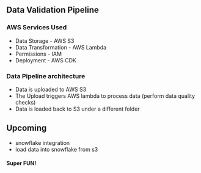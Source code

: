 ## Data Validation Pipeline

### AWS Services Used
* Data Storage - AWS S3 
* Data Transformation - AWS Lambda
* Permissions - IAM
* Deployment - AWS CDK

### Data Pipeline architecture
* Data is uploaded to AWS S3
* The Upload triggers AWS lambda to process data (perform data quality checks)
* Data is loaded back to S3 under a different folder

## Upcoming
* snowflake integration
* load data into snowflake from s3


#### Super FUN!